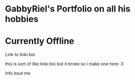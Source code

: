 # GabbyRiel's Portfolio on all his hobbies
# Currently Offline
Link to linkr.bio

this is sort of like linkr.bio but it broke so i make one here :3

Info bout me
